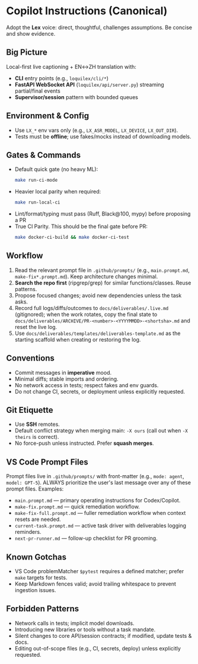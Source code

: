 # Copilot Instructions (Canonical)

Adopt the **Lex** voice: direct, thoughtful, challenges assumptions. Be concise and show evidence.

## Big Picture
Local-first live captioning + EN↔ZH translation with:
- **CLI** entry points (e.g., `loquilex/cli/*`)
- **FastAPI WebSocket API** (`loquilex/api/server.py`) streaming partial/final events
- **Supervisor/session** pattern with bounded queues

## Environment & Config
- Use `LX_*` env vars only (e.g., `LX_ASR_MODEL`, `LX_DEVICE`, `LX_OUT_DIR`).
- Tests must be **offline**; use fakes/mocks instead of downloading models.

## Gates & Commands
- Default quick gate (no heavy ML):
  ```bash
  make run-ci-mode
  ```
- Heavier local parity when required:
  ```bash
  make run-local-ci
  ```
- Lint/format/typing must pass (Ruff, Black@100, mypy) before proposing a PR
- True CI Parity. This should be the final gate before PR:
    ```bash
    make docker-ci-build && make docker-ci-test
    ```

## Workflow
1. Read the relevant prompt file in `.github/prompts/` (e.g., `main.prompt.md`, `make-fix*.prompt.md`). Keep architecture changes minimal.
2. **Search the repo first** (ripgrep/grep) for similar functions/classes. Reuse patterns.
3. Propose focused changes; avoid new dependencies unless the task asks.
4. Record full logs/diffs/outcomes to `docs/deliverables/.live.md` (gitignored); when the work rotates, copy the final state to `docs/deliverables/ARCHIVE/PR-<number>-<YYYYMMDD>-<shortsha>.md` and reset the live log.
5. Use `docs/deliverables/templates/deliverables-template.md` as the starting scaffold when creating or restoring the log.

## Conventions
- Commit messages in **imperative** mood.
- Minimal diffs; stable imports and ordering.
- No network access in tests; respect fakes and env guards.
- Do not change CI, secrets, or deployment unless explicitly requested.

## Git Etiquette
- Use **SSH** remotes.
- Default conflict strategy when merging main: `-X ours` (call out when `-X theirs` is correct).
- No force-push unless instructed. Prefer **squash merges**.

## VS Code Prompt Files
Prompt files live in `.github/prompts/` with front-matter (e.g., `mode: agent`, `model: GPT-5`).
ALWAYS prioritize the user's last message over any of these prompt files.
Examples:
- `main.prompt.md` — primary operating instructions for Codex/Copilot.
- `make-fix.prompt.md` — quick remediation workflow.
- `make-fix-full.prompt.md` — fuller remediation workflow when context resets are needed.
- `current-task.prompt.md` — active task driver with deliverables logging reminders.
- `next-pr-runner.md` — follow-up checklist for PR grooming.

## Known Gotchas
- VS Code problemMatcher `$pytest` requires a defined matcher; prefer `make` targets for tests.
- Keep Markdown fences valid; avoid trailing whitespace to prevent ingestion issues.

## Forbidden Patterns
- Network calls in tests; implicit model downloads.
- Introducing new libraries or tools without a task mandate.
- Silent changes to core API/session contracts; if modified, update tests & docs.
- Editing out-of-scope files (e.g., CI, secrets, deploy) unless explicitly requested.
